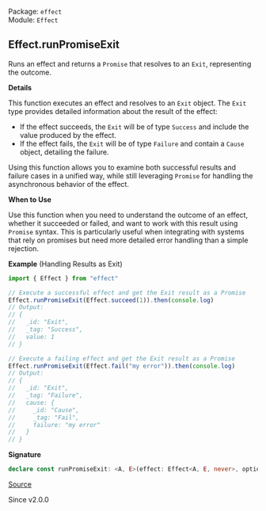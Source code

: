 Package: `effect`<br />
Module: `Effect`<br />

## Effect.runPromiseExit

Runs an effect and returns a `Promise` that resolves to an `Exit`,
representing the outcome.

**Details**

This function executes an effect and resolves to an `Exit` object. The `Exit`
type provides detailed information about the result of the effect:
- If the effect succeeds, the `Exit` will be of type `Success` and include
  the value produced by the effect.
- If the effect fails, the `Exit` will be of type `Failure` and contain a
  `Cause` object, detailing the failure.

Using this function allows you to examine both successful results and failure
cases in a unified way, while still leveraging `Promise` for handling the
asynchronous behavior of the effect.

**When to Use**

Use this function when you need to understand the outcome of an effect,
whether it succeeded or failed, and want to work with this result using
`Promise` syntax. This is particularly useful when integrating with systems
that rely on promises but need more detailed error handling than a simple
rejection.

**Example** (Handling Results as Exit)

```ts
import { Effect } from "effect"

// Execute a successful effect and get the Exit result as a Promise
Effect.runPromiseExit(Effect.succeed(1)).then(console.log)
// Output:
// {
//   _id: "Exit",
//   _tag: "Success",
//   value: 1
// }

// Execute a failing effect and get the Exit result as a Promise
Effect.runPromiseExit(Effect.fail("my error")).then(console.log)
// Output:
// {
//   _id: "Exit",
//   _tag: "Failure",
//   cause: {
//     _id: "Cause",
//     _tag: "Fail",
//     failure: "my error"
//   }
// }
```

**Signature**

```ts
declare const runPromiseExit: <A, E>(effect: Effect<A, E, never>, options?: { readonly signal?: AbortSignal; } | undefined) => Promise<Exit.Exit<A, E>>
```

[Source](https://github.com/Effect-TS/effect/tree/main/packages/effect/src/Effect.ts#L12125)

Since v2.0.0